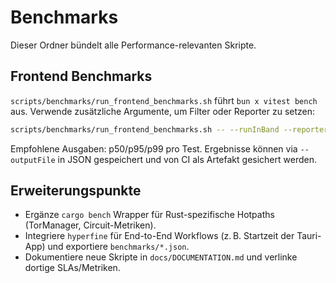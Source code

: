 # Benchmarks

Dieser Ordner bündelt alle Performance-relevanten Skripte.

## Frontend Benchmarks
`scripts/benchmarks/run_frontend_benchmarks.sh` führt `bun x vitest bench` aus. Verwende zusätzliche Argumente, um Filter oder Reporter zu setzen:

```bash
scripts/benchmarks/run_frontend_benchmarks.sh -- --runInBand --reporter=default
```

Empfohlene Ausgaben: p50/p95/p99 pro Test. Ergebnisse können via `--outputFile` in JSON gespeichert und von CI als Artefakt gesichert werden.

## Erweiterungspunkte
- Ergänze `cargo bench` Wrapper für Rust-spezifische Hotpaths (TorManager, Circuit-Metriken).
- Integriere `hyperfine` für End-to-End Workflows (z. B. Startzeit der Tauri-App) und exportiere `benchmarks/*.json`.
- Dokumentiere neue Skripte in `docs/DOCUMENTATION.md` und verlinke dortige SLAs/Metriken.
